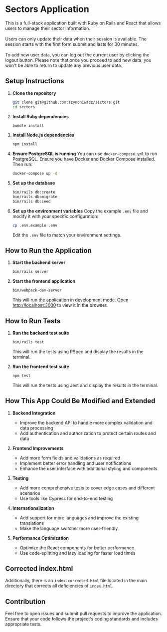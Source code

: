 
# Sectors Application

This is a full-stack application built with Ruby on Rails and React that allows users to manage their sector information.
<br /><br />Users can only update their data when their session is available. The session starts with the first form submit and lasts for 30 minutes.
<br /><br />To add new user data, you can log out the current user by clicking the logout button. Please note that once you proceed to add new data, you won't be able to return to update any previous user data.

## Setup Instructions

1. **Clone the repository**
   ```sh
   git clone git@github.com:szymoniwacz/sectors.git
   cd sectors
   ```

2. **Install Ruby dependencies**
   ```sh
   bundle install
   ```

3. **Install Node.js dependencies**
   ```sh
   npm install
   ```

4. **Ensure PostgreSQL is running**
   You can use `docker-compose.yml` to run PostgreSQL. Ensure you have Docker and Docker Compose installed. Then run:
   ```sh
   docker-compose up -d
   ```

5. **Set up the database**
   ```sh
   bin/rails db:create
   bin/rails db:migrate
   bin/rails db:seed
   ```

6. **Set up the environment variables**
   Copy the example `.env` file and modify it with your specific configuration:
   ```sh
   cp .env.example .env
   ```
   Edit the `.env` file to match your environment settings.

## How to Run the Application

1. **Start the backend server**
   ```sh
   bin/rails server
   ```

2. **Start the frontend application**
   ```sh
   bin/webpack-dev-server
   ```

   This will run the application in development mode. Open [http://localhost:3000](http://localhost:3000) to view it in the browser.

## How to Run Tests

1. **Run the backend test suite**
   ```sh
   bin/rails test
   ```

   This will run the tests using RSpec and display the results in the terminal.

2. **Run the frontend test suite**
   ```sh
   npm test
   ```

   This will run the tests using Jest and display the results in the terminal.

## How This App Could Be Modified and Extended

1. **Backend Integration**
   - Improve the backend API to handle more complex validation and data processing
   - Add authentication and authorization to protect certain routes and data

2. **Frontend Improvements**
   - Add more form fields and validations as required
   - Implement better error handling and user notifications
   - Enhance the user interface with additional styling and components

3. **Testing**
   - Add more comprehensive tests to cover edge cases and different scenarios
   - Use tools like Cypress for end-to-end testing

4. **Internationalization**
   - Add support for more languages and improve the existing translations
   - Make the language switcher more user-friendly

5. **Performance Optimization**
   - Optimize the React components for better performance
   - Use code-splitting and lazy loading for faster load times

## Corrected index.html

Additionally, there is an `index-corrected.html` file located in the main directory that corrects all deficiencies of `index.html`.

## Contribution

Feel free to open issues and submit pull requests to improve the application. Ensure that your code follows the project's coding standards and includes appropriate tests.
